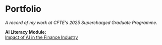 # Portfolio

*A record of my work at CFTE's 2025 Supercharged Graduate Programme.*

**AI Literacy Module:**\
[Impact of AI in the Finance Industry](https://github.com/ruth-zhang-work/Portfolio/blob/4a5f983a1f873248b2384c1bb186150303ec183f/Impact%20of%20AI%20on%20the%20Finance%20Industry)
